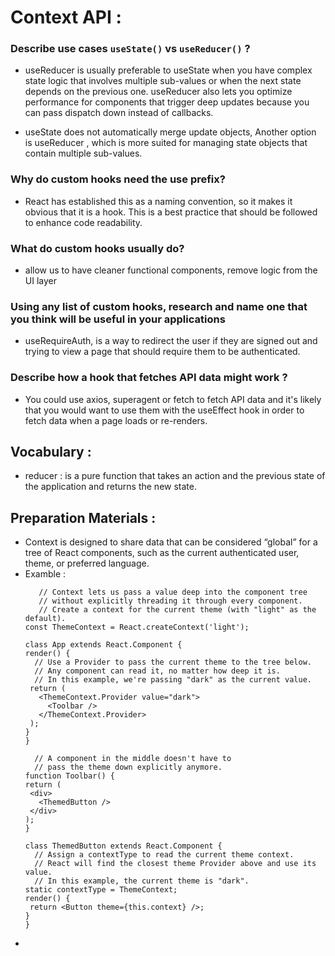 # Context API : 

### Describe use cases `useState()` vs `useReducer()` ? 
- useReducer is usually preferable to useState when you have complex state logic that involves multiple sub-values or when the next state depends on the previous one. useReducer also lets you optimize performance for components that trigger deep updates because you can pass dispatch down instead of callbacks.

- useState does not automatically merge update objects, Another option is useReducer , which is more suited for managing state objects that contain multiple sub-values. 

### Why do custom hooks need the use prefix? 
- React has established this as a naming convention, so it makes it obvious that it is a hook. This is a best practice that should be followed to enhance code readability. 

### What do custom hooks usually do? 
-  allow us to have cleaner functional components, remove logic from the UI layer 

### Using any list of custom hooks, research and name one that you think will be useful in your applications 
- useRequireAuth, is a way to redirect the user if they are signed out and trying to view a page that should require them to be authenticated. 

### Describe how a hook that fetches API data might work ? 
- You could use axios, superagent or fetch to fetch API data and it's likely that you would want to use them with the useEffect hook in order to fetch data when a page loads or re-renders. 

## Vocabulary  : 
- reducer : is  a pure function that takes an action and the previous state of the application and returns the new state. 

## Preparation Materials : 

- Context is designed to share data that can be considered “global” for a tree of React components, such as the current authenticated user, theme, or preferred language.  
- Examble : 
   ``` 
      // Context lets us pass a value deep into the component tree
      // without explicitly threading it through every component.
      // Create a context for the current theme (with "light" as the default).
  const ThemeContext = React.createContext('light');

  class App extends React.Component {
  render() {
     // Use a Provider to pass the current theme to the tree below.
     // Any component can read it, no matter how deep it is.
     // In this example, we're passing "dark" as the current value.
    return (
      <ThemeContext.Provider value="dark">
        <Toolbar />
      </ThemeContext.Provider>
    );
   }
  } 

     // A component in the middle doesn't have to
     // pass the theme down explicitly anymore.
  function Toolbar() {
  return (
    <div>
      <ThemedButton />
    </div>
   );
  }

  class ThemedButton extends React.Component {
     // Assign a contextType to read the current theme context.
     // React will find the closest theme Provider above and use its value.
     // In this example, the current theme is "dark".
  static contextType = ThemeContext;
  render() {
    return <Button theme={this.context} />;
  }
  }
   ```
- 